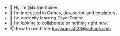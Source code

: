 - 👋 Hi, I’m @burgeritodev
- 👀 I’m interested in Games, Javascript, and emulators
- 🌱 I’m currently learning PsychEngine
- 💞️ I’m looking to collaborate on nothing right now.
- 📫 How to reach me: lucasrausch28@outlook.com

<!---
burgeritodev/burgeritodev is a ✨ special ✨ repository because its `README.md` (this file) appears on your GitHub profile.
You can click the Preview link to take a look at your changes.
--->
